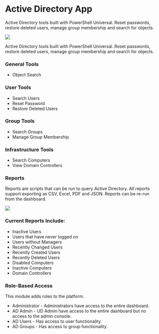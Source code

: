 # Active Directory App

Active Directory tools built with PowerShell Universal. Reset passwords, restore deleted users, manage group membership and search for objects.

![](https://raw.githubusercontent.com/ironmansoftware/scripts/main/Apps/PowerShell/ActiveDirectory/images/screenshot.png)

Active Directory tools built with PowerShell Universal. Reset passwords, restore deleted users, manage group membership and search for objects.

### General Tools
- Object Search

### User Tools
- Search Users
- Reset Password
- Restore Deleted Users

### Group Tools
- Search Groups
- Manage Group Membership

### Infrastructure Tools
- Search Computers
- View Domain Controllers

### Reports

Reports are scripts that can be run to query Active Directory. All reports support exporting as CSV, Excel, PDF and JSON. Reports can be re-run from the dashboard.

![](https://raw.githubusercontent.com/ironmansoftware/scripts/main/Apps/PowerShell/ActiveDirectory/images/reports-screenshot.png)

### Current Reports Include:

- Inactive Users
- Users that have never logged on
- Users without Managers
- Recently Changed Users
- Recently Created Users
- Recently Deleted Users
- Disabled Computers
- Inactive Computers
- Domain Controllers

### Role-Based Access

This module adds roles to the platform.

- Administrator - Administrators have access to the entire dashboard.
- AD Admin - UD Admin have access to the entire dashboard but no access to the admin console.
- AD Users - Has access to user functionality.
- AD Groups - Has access to group functionality.